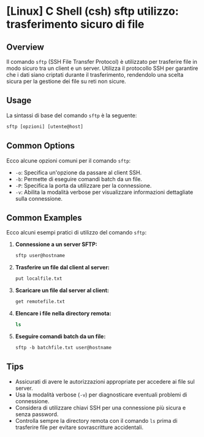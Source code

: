 # [Linux] C Shell (csh) sftp utilizzo: trasferimento sicuro di file

## Overview
Il comando `sftp` (SSH File Transfer Protocol) è utilizzato per trasferire file in modo sicuro tra un client e un server. Utilizza il protocollo SSH per garantire che i dati siano criptati durante il trasferimento, rendendolo una scelta sicura per la gestione dei file su reti non sicure.

## Usage
La sintassi di base del comando `sftp` è la seguente:

```csh
sftp [opzioni] [utente@host]
```

## Common Options
Ecco alcune opzioni comuni per il comando `sftp`:

- `-o`: Specifica un'opzione da passare al client SSH.
- `-b`: Permette di eseguire comandi batch da un file.
- `-P`: Specifica la porta da utilizzare per la connessione.
- `-v`: Abilita la modalità verbose per visualizzare informazioni dettagliate sulla connessione.

## Common Examples
Ecco alcuni esempi pratici di utilizzo del comando `sftp`:

1. **Connessione a un server SFTP:**
   ```csh
   sftp user@hostname
   ```

2. **Trasferire un file dal client al server:**
   ```csh
   put localfile.txt
   ```

3. **Scaricare un file dal server al client:**
   ```csh
   get remotefile.txt
   ```

4. **Elencare i file nella directory remota:**
   ```csh
   ls
   ```

5. **Eseguire comandi batch da un file:**
   ```csh
   sftp -b batchfile.txt user@hostname
   ```

## Tips
- Assicurati di avere le autorizzazioni appropriate per accedere ai file sul server.
- Usa la modalità verbose (`-v`) per diagnosticare eventuali problemi di connessione.
- Considera di utilizzare chiavi SSH per una connessione più sicura e senza password.
- Controlla sempre la directory remota con il comando `ls` prima di trasferire file per evitare sovrascritture accidentali.